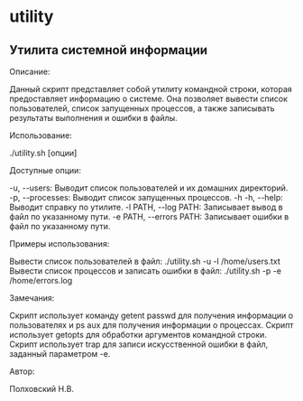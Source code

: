 # utility
## Утилита системной информации

Описание:

Данный скрипт представляет собой утилиту командной строки, которая предоставляет информацию о системе. Она позволяет вывести список пользователей, список запущенных процессов, а также записывать результаты выполнения и ошибки в файлы.

Использование:

./utility.sh [опции]


Доступные опции:

 -u, --users: Выводит список пользователей и их домашних директорий.
 -p, --processes: Выводит список запущенных процессов.
 -h -h, --help: Выводит справку по утилите.
 -l PATH, --log PATH: Записывает вывод в файл по указанному пути.
 -e PATH, --errors PATH: Записывает ошибки в файл по указанному пути.

Примеры использования:

 Вывести список пользователей в файл: ./utility.sh -u -l /home/users.txt
 Вывести список процессов и записать ошибки в файл: ./utility.sh -p -e /home/errors.log

Замечания:

 Скрипт использует команду getent passwd для получения информации о пользователях и ps aux для получения информации о процессах.
 Скрипт использует getopts для обработки аргументов командной строки.
 Скрипт использует trap для записи искусственной ошибки в файл, заданный параметром -e.

Автор:

Полховский Н.В.
